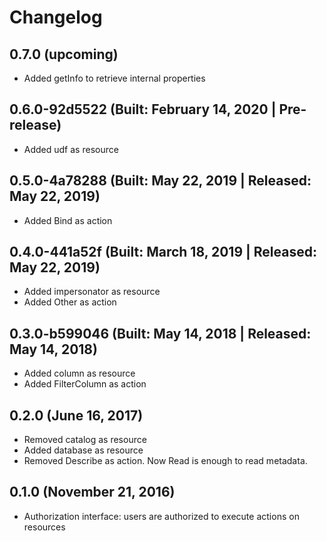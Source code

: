 # Changelog

## 0.7.0 (upcoming)

* Added getInfo to retrieve internal properties 

## 0.6.0-92d5522 (Built: February 14, 2020 | Pre-release)

* Added udf as resource

## 0.5.0-4a78288 (Built: May 22, 2019 | Released: May 22, 2019)

* Added Bind as action

## 0.4.0-441a52f (Built: March 18, 2019 | Released: May 22, 2019)

* Added impersonator as resource
* Added Other as action

## 0.3.0-b599046 (Built: May 14, 2018 | Released: May 14, 2018)

* Added column as resource
* Added FilterColumn as action

## 0.2.0 (June 16, 2017)

* Removed catalog as resource
* Added database as resource
* Removed Describe as action. Now Read is enough to read metadata.

## 0.1.0 (November 21, 2016)

* Authorization interface: users are authorized to execute actions on resources
